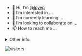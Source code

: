 - 👋 Hi, I’m [@loyep](https://github.com/loyep)
- 👀 I’m interested in ...
- 🌱 I’m currently learning ...
- 💞️ I’m looking to collaborate on ...
- 📫 How to reach me ...

<details>
  <summary>Other info.</summary>
  <br>

<!--START_SECTION:waka-->

```text
TypeScript   3 hrs 50 mins   ███████████▒░░░░░░░░░░░░░   44.83 %
Vue.js       3 hrs 11 mins   █████████▒░░░░░░░░░░░░░░░   37.20 %
Other        42 mins         ██░░░░░░░░░░░░░░░░░░░░░░░   08.24 %
```

<!--END_SECTION:waka-->

</details>

![visitors](https://visitor-badge.glitch.me/badge?page_id=loyep.loyep)
